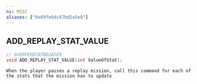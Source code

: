 ```yaml
---
ns: MISC
aliases: ["0x69fe6dc87bd2a5e9"]
---
```

## ADD_REPLAY_STAT_VALUE

```c
// 0x69FE6DC87BD2A5E9
void ADD_REPLAY_STAT_VALUE(int ValueOfStat);
```

```
When the player passes a replay mission, call this command for each of the stats that the mission has to update
```
